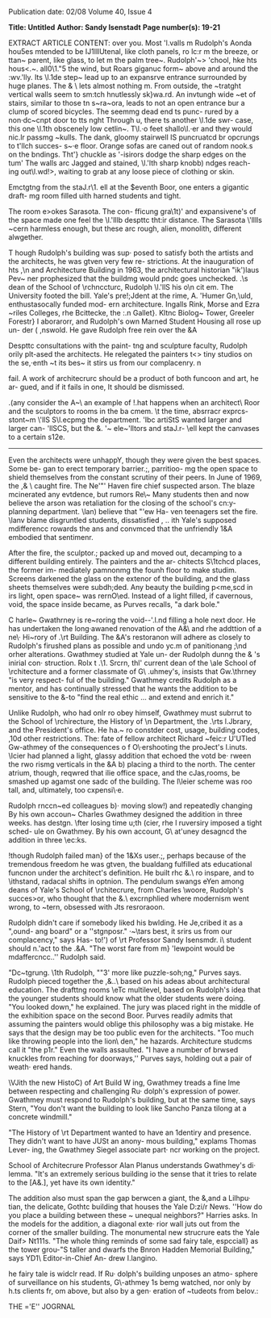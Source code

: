 Publication date: 02/08
Volume 40, Issue 4

**Title:  Untitled**
**Author: Sandy Isenstadt**
**Page number(s): 19-21**

EXTRACT ARTICLE CONTENT:
over you. Most 'l.valls m Rudolph's Aonda 
hou5es mtended to be IJ1lllUtenal, like 
cloth panels, ro lc:r m the breeze, or ttan~­
parent, like glass, to let m the palm tree~. 
Rudolph'~> 'chool, hke hts hous<.~. all0\1."5 
the wind, but Roars giganuc form~ above 
and around the :wv.'lly. Its \l.1de step~ lead 
up to an expansrve entrance surrounded 
by huge planes. The \& \ lets almost 
nothing m. From outside, the ~tratght 
vertical walls seem to sm:tch hnutlessly 
sk}wa.rd. An invtungh wide ~et of stairs, 
similar to those tn s~ra~ora, leads to not 
an open entrance bur a clump of scored 
bicycles. The seemmg dead end ts punc-
rured by a non·dc~cnpt door to tts nght 
Through u, there ts another \l.1de swr-
case, this one \l.1th obscenely low cetlin~. 
T\l.·o feet shallo\l.·er and they would nic.lr 
passmg ~kulls. The dank, gloomy stairwell 
IS puncruatcd br opcrungs to t'llch succes-
s~·e floor. Orange sofas are caned out 
of random nook.s on the bndings. Tht'} 
chuckle as '-isirors dodge the sharp edges 
on the tum' The walls arc Jagged and 
stained, \l.'lth sharp knobb) ndges reach-
ing out\l.wd!>, waiting to grab at any loose 
piece of clothing or skin. 

Emctgtng from the staJ.r\1. ell at the 
$eventh Boor, one enters a gigantic draft-
mg room filled uith harned students 
and tight. 

The room e>okes Sarasota. The con-
fficung gra\1t)' and expansivene's of the 
space made one feel the \l.'lllb despttc 
tht:ir distance. The Sarasota \\'lllls ~cern 
harmless enough, but these arc rough, 
alien, monolith, different alwgether. 

T
hough Rudolph's building was sup· 
posed to satisfy both the artists and 
the architects, he was gtven very few re-
strictions. At the inauguration of hts ,\n 
and Architecture Building in 1963, the 
architectural historian "ik')laus 
Pev~­
ner prophesized that the buildmg would 
pndc goes unchecked. .\s dean of the 
School of \rchnccturc, Rudolph \l.'llS his 
o\\n cit em. The University footed the bill. 
Yale's pre!;Jdent at the rime, A. \'Humer 
Gn,\\uld, enthustasocally funded mod-
ern architecture. Ingalls Rink, Morse and 
Ezra ~riles Colleges, rhe Bcittecke, the :\.n 
Gallet}. Kltnc Biolog~ Tower, Greeler 
Forestr} I aborarorr, and Rudolph's own 
Marned Student Housing all rose up un-
der ( ,nswold. He gave Rudolph free rein 
over the \&A 

Despttc consultations with the paint-
tng and sculpture faculty, Rudolph orily 
plt-ased the architects. He relegated the 
painters t<> tiny studios on the se,·enth 
~t its bes~ it stirs us from our 
complacenry. n 

fail. A work of architecrurc should be a 
product of both funcoon and art, he ar-
gued, and if it fails in one, It should be 
dismissed. 

.\(any consider the A~\ an example 
of \!.hat happens when an architect\ 
Roor and the sculptors to rooms in the 
ba cmem. \t the time, absrracr exprcs-
stont~m \\'llS S\l.ecpmg the department. 
'Ibc artiStS wanted larger and larger can-
\'llSCS, but the \&. \'~ ele~'lltors and staJ.r-
\\ell kept the canvases to a certain s12e. 


---

Even the architects were unhappY, though 
they were given the best spaces. Some be-
gan to erect temporary barrier.;, parritioo-
mg the open space to shield themselves 
from the constant scrutiny of their peers. 
In June of 1969, the ,\& \ caught 
fire. The Ne'"' Haven fire chief suspected 
arson. The blaze mcinerated any evtdence, 
but rumors Re\\~ Many students then and 
now believe the arson was retaliation for 
the closing of the school's cn:y-planning 
department. \lan) believe that "'ew Ha-
ven teenagers set the fire. \lanv blame 
disgruntled students, dissatisfied , .. ith 
Yale's supposed mdifferencc rowards the 
ans and convmced that the unfriendly 
1\&A embodied that sentimenr. 

After the fire, the sculptor.; packed up 
and moved out, decamping to a different 
building entirely. The painters and the ar-
chitects S\\1tchcd places, the former im-
mediately pamnonmg the founh floor to 
make studim. Screens darkened the glass 
on the extenor of the building, and the 
glass sheets themselves were subdh;ded. 
Any beauty the building p<me,scd in irs 
light, open space~ was rernO\ed. Instead 
of a light filled, if cavernous, void, the 
space inside became, as Purves recalls, "a 
dark bole." 

C
harle~ Gwathrney is 
re~roring the 
void--'.l.nd filling a hole next door. 
He has undertaken the long·awaned 
renovation of the A&\ and rhe addttion 
of a ne\\· Hi~rory of .\rt Building. The 
\&A's restoranon will adhere as closely 
to Rudolph's firushed plans as possible 
and undo yc.m of panitionang ;\nd orher 
alterations. Gwathmey studied at Yale un-
der Rudolph dunng the \& \'s inirial con· 
struction. Rolx t \.\1. Srcrn, thl' current 
dean of the \ale School of \rchitecture 
and a former classmate of G\\ .uhmey's, 
insists that Gw.\thrney "is very respect-
ful of the building." Gwathmey credits 
Rudolph as a mentor, and has continually 
stressed that he wants the addition to be 
sensitive to the \&\-to "find the real 
ethic ... and extend and enrich it." 

Unlike Rudolph, who had onlr ro 
obey himself, Gwathmey must subrrut to 
the School of \rchirecture, the History 
of \n Department, the .\rts l.Jbrary, and 
the President's office. He ha.~ ro constder 
cost, usage, building codes, ,10d other 
restrictions. The: fate of fellow architect 
Richard 
~feic:r U'UTled Gw-athmey of 
the consequences o f O\·ershooting the 
proJect's l.inuts. \Icier had planned a light, 
glassy addition that echoed the votd be· 
rween the rwo rismg verticals in the \&A 
b) placing a third to the north. The center 
atrium, though, reqwred that ilie office 
space, and the cJas,rooms, be smashed 
up agamst one sadc of the building. The 
l\leier scheme was roo tall, and, ultimately, 
too cxpensi\·e. 

Rudolph 
rnccn~ed colleagues b)· 
moving slow!) and repeatedly changing 
By 
his 
own 
accoun~ Charles 
Gwathmey 
designed 
the 
addition in three 
weeks. 
has destgn. \fter losing time u;th \(cier, 
rhe l ruversiry imposed a tight sched-
ule on Gwathmey. By his own account, 
G\\ at'uney desagncd the addition in three 
\\ec:ks. 

\!though Rudolph failed man} of 
the 1\&Xs user.;, perhaps because of the 
tremendous freedom he was gtven, the 
bualdang fulfilled ats educational funcnon 
under the architect's definition. He built 
rhc \&.\ ro inspare, and to \\ithstand, 
radacal shifts in optnion. The pendulum 
swangs eYen among deans of Yale's School 
of \rchitecrure, from Charles \woore, 
Rudolph's succes>or, who thought that 
the \&.\ excrnphlied where modernism 
went wrong, to ~tern, obsessed with Jts 
resroraoon. 

Rudolph didn't care if somebody liked 
his bwlding. He Je,cribed it as a ",ound-
ang board" or a ''stgnposr." ·~\tars best, it 
srirs us from our complacency," says Has-
to!') of \rt Professor Sandy Isensmdr. i\ 
student should n.'act to the .\&A. "The 
worst fare from m} \'lewpoint would be 
mdaffercncc..'' Rudolph said. 

"Dc~tgrung. \\1th Rudolph, ""3' more 
like puzzle-soh;ng," Purves says. Rudolph 
pieced together the ,\&..\ based on his 
adeas about architectural education. The 
drafttng rooms \\eTc multilevel, based on 
Rudolph's idea that the younger students 
should know what the older students were 
doing. "You looked down," he explained. 
The jury was placed right in the middle 
of the exhibition space on the second 
Boor. Purves readily admits that assuming 
the painters would oblige this philosophy 
was a big mistake. He says that the design 
may be too public even for the architects. 
"Too much like throwing people into 
the lion\ den," he hazards. Architecture 
studcms call it "the p1r." Even the walls 
assaulted. "I have a number of brwsed 
knuckles from reaching for doorways,'' 
Purves says, holding out a pair of weath· 
ered hands. 

\VJith the new HistoC) of Art Build 
W ing, Gwathmey treads a fine lme 
between respecting and challenging Ru· 
dolph's expression of power. Gwathmey 
must respond to Rudolph's building, but 
at the same time, says Stern, "You don't 
want the building to look like Sancho 
Panza tilong at a concrete windmill." 

"The History of \rt Department 
wanted to have an 1dentiry and presence. 
They didn't want to have JUSt an anony-
mous building," explams Thomas Lever-
ing, the Gwathmey Siegel associate part· 
ncr working on the project. 

School of Architecrure Professor 
Alan Planus understands Gwathmey's di· 
lemma. "It's an extremely serious building 
io the sense that it tries to relate to the 
[A&.\], yet have its own identity." 

The addition also must span the gap 
berwcen a giant, the \&\,and a Lilhpu· 
tian, the delicate, Gothtc building that 
houses the Yale D:zi/r News. ''How do 
you place a building between these ~ 
unequal neighbors?" Harries asks. In the 
models for the addition, a diagonal exte· 
rior wall juts out from the corner of the 
smaller building. The monumental new 
strucrure eats the Yale Daif> Nt111s. "The 
whole thing reminds of some sad fairy 
tale, espcciall} as the tower grou-"S taller 
and dwarfs the Bnron Hadden Memorial 
Building," says YD1\ Editor-in-Chief An-
drew I\.langino. 

he fairy tale is widclr read. If Ru· 
dolph's building unposes an atmo-
sphere of surveillance on his students, 
G\\-athmey 1s bemg watched, nor only by 
h.ts clients fr, om above, but also by a gen· 
eration of ~tudeots from belov.: 

THE ='E\'\' JOGRNAL